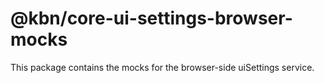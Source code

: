 # @kbn/core-ui-settings-browser-mocks

This package contains the mocks for the browser-side uiSettings service.
